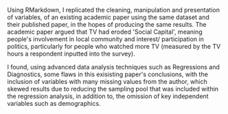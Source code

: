 Using RMarkdown, I replicated the cleaning, manipulation and presentation of variables, of an existing academic paper using the same dataset and their published paper, in the hopes of producing the same results. The academic paper argued that TV had eroded 'Social Capital', meaning people's involvement in local community and interest/ participation in politics, particularly for people who watched more TV (measured by the TV hours a respondent inputted into the survey). 

I found, using advanced data analysis techniques such as Regressions and Diagnostics, some flaws in this exisisting paper's conclusions, with the inclusion of variables with many missing values from the author, which skewed results due to reducing the sampling pool that was included within the regression analysis, in addition to,  the omission of key independent variables such as demographics. 
